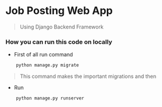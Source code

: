 # Job Posting Web App

> Using Django Backend Framework

### How you can run this code on locally

- First of all run command 

```sh
    python manage.py migrate
```
> This command makes the important migrations and then

- Run

```sh
    python manage.py runserver
```